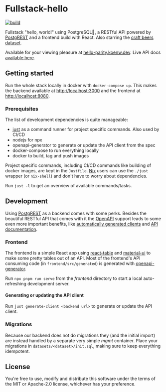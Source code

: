 # Fullstack-hello

[![build](https://github.com/koenw/fullstack-hello/actions/workflows/build.yml/badge.svg)](https://github.com/koenw/fullstack-hello/actions/workflows/build.yml)

Fullstack "hello, world!" using PostgreSQL🐘, a RESTful API powered by
[PostgREST](https://github.com/PostgREST/postgrest) and a frontend build with
React. Also starring the [craft beers
dataset](https://github.com/nickhould/craft-beers-dataset).

Available for your viewing pleasure at [hello-parity.koenw.dev](https://hello-parity.koenw.dev).
Live API docs [available here](https://api.hello-parity.koenw.dev/swagger/).

## Getting started

Run the whole stack locally in docker with `docker-compose up`. This makes the
backend available at [http://localhost:3000](http://localhost:3000) and the
frontend at [http://localhost:8080](http://localhost:8080).

### Prerequisites

The list of development dependencies is quite manageable:

* [just](https://github.com/casey/just) as a command runner for project
  specific commands. Also used by CI/CD
* nodejs for npx
* openapi-generator to generate or update the API client from the spec
* docker-compose to run everything locally
* docker to build, tag and push images

Project specific commands, including CI/CD commands like building of docker
images, are kept in the `Justfile`. [Nix](https://nixos.org/) users can use the
`./just` wrapper (or `nix-shell`) and don't have to worry about
dependencies.

Run `just -l` to get an overview of available commands/tasks.

## Development

Using [PostgREST](https://github.com/PostgREST/postgrest) as a backend comes
with some perks. Besides the beautiful RESTful API that comes with it the
[OpenAPI](https://swagger.io/specification/) support leads to some even more
important benefits, like [automatically generated
clients](https://openapi-generator.tech/) and [API
documentation](https://api.hello-parity.koenw.dev/swagger/).

### Frontend

The frontend is a simple React app using
[react-table](https://github.com/tannerlinsley/react-table) and
[material-ui](https://github.com/mui-org/material-ui/) to make some pretty
tables out of an API.  Most of the frontend's API consuming code (in
`frontend/src/generated`) is generated with
[openapi-generator](https://openapi-generator.tech).

Run `npx pnpm run serve` from the *frontend* directory to start a local
auto-refreshing development server.

#### Generating or updating the API client

Run `just generate-client <backend url>` to generate or update the API client.

### Migrations

Because our backend does not do migrations they (and the initial import) are
instead handled by a separate very simple *mgmt* container. Place your
migrations in `datasets/<dataset>/init.sql`, making sure to keep everything
idempotent.

## License

You're free to use, modify and distribute this software under the terms of the
MIT or Apache-2.0 license, whichever has your preference.
